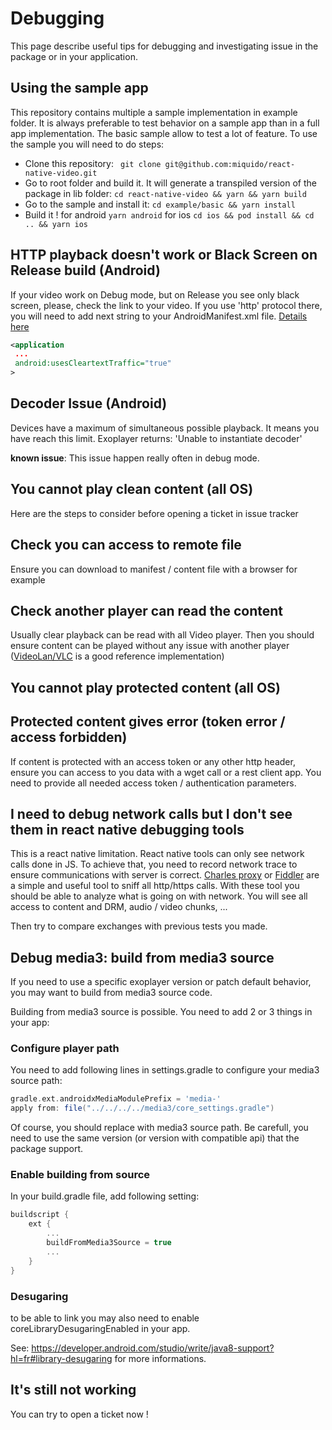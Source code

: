 # Debugging

This page describe useful tips for debugging and investigating issue in the package or in your application.

## Using the sample app
This repository contains multiple a sample implementation in example folder.
It is always preferable to test behavior on a sample app than in a full app implementation.
The basic sample allow to test a lot of feature.
To use the sample you will need to do steps:
- Clone this repository:  ``` git clone git@github.com:miquido/react-native-video.git```
- Go to root folder and build it. It will generate a transpiled version of the package in lib folder: ```cd react-native-video && yarn && yarn build```
- Go to the sample and install it: ```cd example/basic && yarn install```
- Build it ! for android ```yarn android``` for ios ```cd ios && pod install && cd .. && yarn ios``` 


## HTTP playback doesn't work or  Black Screen on Release build (Android)
If your video work on Debug mode, but on Release you see only black screen, please, check the link to your video. If you use 'http' protocol there, you will need to add next string to your AndroidManifest.xml file. [Details here](https://developer.android.com/guide/topics/manifest/application-element#usesCleartextTraffic)

```xml
<application
 ...
 android:usesCleartextTraffic="true"
>
```

## Decoder Issue (Android)

Devices have a maximum of simultaneous possible playback. It means you have reach this limit. Exoplayer returns: 'Unable to instantiate decoder'

**known issue**: This issue happen really often in debug mode.

## You cannot play clean content (all OS)

Here are the steps to consider before opening a ticket in issue tracker

## Check you can access to remote file

Ensure you can download to manifest / content file with a browser for example

## Check another player can read the content

Usually clear playback can be read with all Video player. Then you should ensure content can be played without any issue with another player ([VideoLan/VLC](https://www.videolan.org/vlc/) is a good reference implementation)

## You cannot play protected content (all OS)

## Protected content gives error (token error / access forbidden) 

If content is protected with an access token or any other http header, ensure you can access to you data with a wget call or a rest client app. You need to provide all needed access token / authentication parameters.

## I need to debug network calls but I don't see them in react native debugging tools

This is a react native limitation. React native tools can only see network calls done in JS.
To achieve that, you need to record network trace to ensure communications with server is correct.
[Charles proxy](https://www.charlesproxy.com/) or [Fiddler](https://www.telerik.com/fiddler) are a simple and useful tool to sniff all http/https calls.
With these tool you should be able to analyze what is going on with network. You will see all access to content and DRM, audio / video chunks, ...

Then try to compare exchanges with previous tests you made.

## Debug media3: build from media3 source

If you need to use a specific exoplayer version or patch default behavior, you may want to build from media3 source code.

Building from media3 source is possible. You need to add 2 or 3 things in your app:

### Configure player path

You need to add following lines in settings.gradle to configure your media3 source path:

```gradle
gradle.ext.androidxMediaModulePrefix = 'media-'
apply from: file("../../../../media3/core_settings.gradle")
````

Of course, you should replace with media3 source path. Be carefull, you need to use the same version (or version with compatible api) that the package support.

### Enable building from source
In your build.gradle file, add following setting:

```gradle
buildscript {
    ext {
        ...
        buildFromMedia3Source = true
        ...
    }
}
```

### Desugaring
to be able to link you may also need to enable coreLibraryDesugaringEnabled in your app.

See: https://developer.android.com/studio/write/java8-support?hl=fr#library-desugaring for more informations.

## It's still not working

You can try to open a ticket now !

